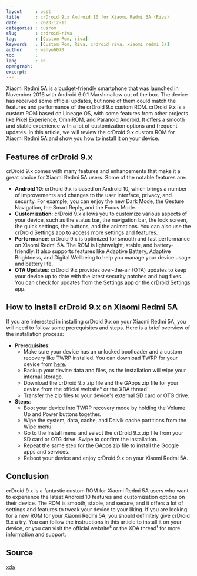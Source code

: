 ```yaml
---
layout     : post
title      : crDroid 9.x Android 10 for Xiaomi Redmi 5A (Riva)
date       : 2023-12-13
categories : cusrom
slug       : crdroid-riva
tags       : [Custom Rom, riva]
keywords   : [Custom Rom, Riva, crdroid riva, xiaomi redmi 5a]
author     : wahyu6070
toc        : 
lang       : en
opengraph:
excerpt:
---
```



Xiaomi Redmi 5A is a budget-friendly smartphone that was launched in November 2016 with Android 6.0.1 Marshmallow out of the box. The device has received some official updates, but none of them could match the features and performance of the crDroid 9.x custom ROM. crDroid 9.x is a custom ROM based on Lineage OS, with some features from other projects like Pixel Experience, OmniROM, and Paranoid Android. It offers a smooth and stable experience with a lot of customization options and frequent updates. In this article, we will review the crDroid 9.x custom ROM for Xiaomi Redmi 5A and show you how to install it on your device.

## Features of crDroid 9.x

crDroid 9.x comes with many features and enhancements that make it a great choice for Xiaomi Redmi 5A users. Some of the notable features are:

- **Android 10**: crDroid 9.x is based on Android 10, which brings a number of improvements and changes to the user interface, privacy, and security. For example, you can enjoy the new Dark Mode, the Gesture Navigation, the Smart Reply, and the Focus Mode.
- **Customization**: crDroid 9.x allows you to customize various aspects of your device, such as the status bar, the navigation bar, the lock screen, the quick settings, the buttons, and the animations. You can also use the crDroid Settings app to access more settings and features.
- **Performance**: crDroid 9.x is optimized for smooth and fast performance on Xiaomi Redmi 5A. The ROM is lightweight, stable, and battery-friendly. It also supports features like Adaptive Battery, Adaptive Brightness, and Digital Wellbeing to help you manage your device usage and battery life.
- **OTA Updates**: crDroid 9.x provides over-the-air (OTA) updates to keep your device up to date with the latest security patches and bug fixes. You can check for updates from the Settings app or the crDroid Settings app.

## How to Install crDroid 9.x on Xiaomi Redmi 5A

If you are interested in installing crDroid 9.x on your Xiaomi Redmi 5A, you will need to follow some prerequisites and steps. Here is a brief overview of the installation process:

- **Prerequisites**:
    - Make sure your device has an unlocked bootloader and a custom recovery like TWRP installed. You can download TWRP for your device from [here](^2^).
    - Backup your device data and files, as the installation will wipe your internal storage.
    - Download the crDroid 9.x zip file and the GApps zip file for your device from the official website⁵ or the XDA thread¹.
    - Transfer the zip files to your device's external SD card or OTG drive.
- **Steps**:
    - Boot your device into TWRP recovery mode by holding the Volume Up and Power buttons together.
    - Wipe the system, data, cache, and Dalvik cache partitions from the Wipe menu.
    - Go to the Install menu and select the crDroid 9.x zip file from your SD card or OTG drive. Swipe to confirm the installation.
    - Repeat the same step for the GApps zip file to install the Google apps and services.
    - Reboot your device and enjoy crDroid 9.x on your Xiaomi Redmi 5A.

## Conclusion

crDroid 9.x is a fantastic custom ROM for Xiaomi Redmi 5A users who want to experience the latest Android 10 features and customization options on their device. The ROM is smooth, stable, and secure, and it offers a lot of settings and features to tweak your device to your liking. If you are looking for a new ROM for your Xiaomi Redmi 5A, you should definitely give crDroid 9.x a try. You can follow the instructions in this article to install it on your device, or you can visit the official website⁵ or the XDA thread¹ for more information and support.

## Source

[xda](https://xdaforums.com/t/rom-13-0-official-rolex-riva-crdroid-9-x.4512835/)
